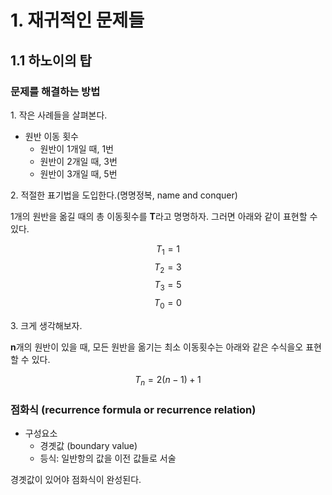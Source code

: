 # 1. 재귀적인 문제들

## 1.1 하노이의 탑

### 문제를 해결하는 방법

1\. 작은 사례들을 살펴본다.

* 원반 이동 횟수
  * 원반이 1개일 때, 1번
  * 원반이 2개일 때, 3번
  * 원반이 3개일 때, 5번

2\. 적절한 표기법을 도입한다.(명명정복, name and conquer)

1개의 원반을 옮길 때의 총 이동횟수를 **T**라고 명명하자. 그러면 아래와 같이 표현할 수 있다.

<script src='https://cdnjs.cloudflare.com/ajax/libs/mathjax/2.7.5/MathJax.js?config=TeX-MML-AM_CHTML' async></script>

$$ T_1 = 1 $$
$$ T_2 = 3 $$
$$ T_3 = 5 $$
$$ T_0 = 0 $$

3\. 크게 생각해보자.

**n**개의 원반이 있을 때, 모든 원반을 옮기는 최소 이동횟수는 아래와 같은 수식을오 표현할 수 있다.

$$ T_n = 2(n-1) + 1 $$

### 점화식 (recurrence formula or recurrence relation)

* 구성요소
  * 경곗값 (boundary value)
  * 등식: 일반항의 값을 이전 값들로 서술

경곗값이 있어야 점화식이 완성된다.